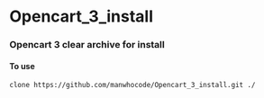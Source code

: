 # Opencart_3_install

### Opencart 3 clear archive for install

#### To use 
```
clone https://github.com/manwhocode/Opencart_3_install.git ./
```